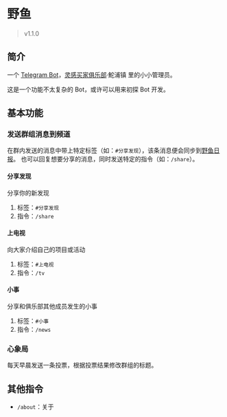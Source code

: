 # 野鱼

> v1.1.0

## 简介

一个 [Telegram Bot](https://core.telegram.org/bots/api)，[灵感买家俱乐部](https://club.q24.io/)·鮀浦镇 里的小小管理员。

这是一个功能不太复杂的 Bot，或许可以用来初探 Bot 开发。

## 基本功能

### 发送群组消息到频道

在群内发送的消息中带上特定标签（如：`#分享发现`），该条消息便会同步到[野鱼日报](https://t.me/ideabuyersclub)。
也可以回复想要分享的消息，同时发送特定的指令（如：`/share`）。

#### 分享发现

分享你的新发现

1. 标签：`#分享发现`
2. 指令：`/share`

#### 上电视

向大家介绍自己的项目或活动

1. 标签：`#上电视`
2. 指令：`/tv`

#### 小事

分享和俱乐部其他成员发生的小事

1. 标签：`#小事`
2. 指令：`/news`

### 心象局

每天早晨发送一条投票，根据投票结果修改群组的标题。

## 其他指令

- `/about`：关于
